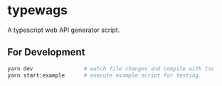 # typewags

A typescript web API generator script.

## For Development

```sh
yarn dev                # watch file changes and compile with tsc
yarn start:example      # execute example script for testing.
```
